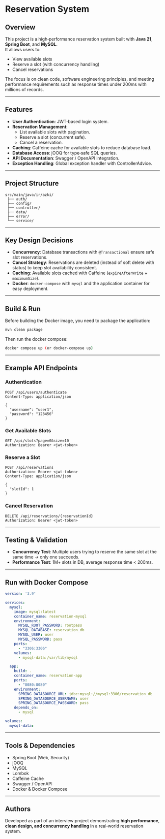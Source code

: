 # Reservation System

## Overview
This project is a high‑performance reservation system built with **Java 21**, **Spring Boot**, and **MySQL**.  
It allows users to:
- View available slots
- Reserve a slot (with concurrency handling)
- Cancel reservations

The focus is on clean code, software engineering principles, and meeting performance requirements such as response times under 200ms with millions of records.

---

## Features
- **User Authentication**: JWT‑based login system.
- **Reservation Management**:
  - List available slots with pagination.
  - Reserve a slot (concurrent safe).
  - Cancel a reservation.
- **Caching**: Caffeine cache for available slots to reduce database load.
- **Database Access**: jOOQ for type‑safe SQL queries.
- **API Documentation**: Swagger / OpenAPI integration.
- **Exception Handling**: Global exception handler with ControllerAdvice.

---

## Project Structure
```
src/main/java/ir/azki/
 ├── auth/      
 ├── config/    
 ├── controller/
 ├── data/   
 ├── error/  
 └── service/
```

---

## Key Design Decisions
- **Concurrency**: Database transactions with `@Transactional` ensure safe slot reservations.
- **Cancel Strategy**: Reservations are deleted (instead of soft delete with status) to keep slot availability consistent.
- **Caching**: Available slots cached with Caffeine (`expireAfterWrite` + `maximumSize`).
- **Docker**: `docker-compose` with `mysql` and the application container for easy deployment.

---

## Build & Run

Before building the Docker image, you need to package the application:

```bash
mvn clean package
```

Then run the docker compose:

```bash
docker compose up (or docker-compose up)
```

---

## Example API Endpoints

### Authentication
```http
POST /api/users/authenticate
Content-Type: application/json

{
  "username": "user1",
  "password": "123456"
}
```

### Get Available Slots
```http
GET /api/slots?page=0&size=10
Authorization: Bearer <jwt-token>
```

### Reserve a Slot
```http
POST /api/reservations
Authorization: Bearer <jwt-token>
Content-Type: application/json

{
  "slotId": 1
}
```

### Cancel Reservation
```http
DELETE /api/reservations/{reservationId}
Authorization: Bearer <jwt-token>
```

---

## Testing & Validation
- **Concurrency Test**: Multiple users trying to reserve the same slot at the same time → only one succeeds.
- **Performance Test**: 1M+ slots in DB, average response time < 200ms.


---

## Run with Docker Compose
```yaml
version: '3.9'

services:
  mysql:
    image: mysql:latest
    container_name: reservation-mysql
    environment:
      MYSQL_ROOT_PASSWORD: rootpass
      MYSQL_DATABASE: reservation_db
      MYSQL_USER: user
      MYSQL_PASSWORD: pass
    ports:
      - "3306:3306"
    volumes:
      - mysql-data:/var/lib/mysql

  app:
    build: .
    container_name: reservation-app
    ports:
      - "8080:8080"
    environment:
      SPRING_DATASOURCE_URL: jdbc:mysql://mysql:3306/reservation_db
      SPRING_DATASOURCE_USERNAME: user
      SPRING_DATASOURCE_PASSWORD: pass
    depends_on:
      - mysql

volumes:
  mysql-data:
```

---

## Tools & Dependencies
- Spring Boot (Web, Security)
- jOOQ
- MySQL
- Lombok
- Caffeine Cache
- Swagger / OpenAPI
- Docker & Docker Compose

---

## Authors
Developed as part of an interview project demonstrating **high performance, clean design, and concurrency handling** in a real‑world reservation system.
